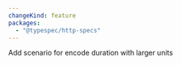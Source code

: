 ```yaml
---
changeKind: feature
packages:
  - "@typespec/http-specs"
---
```


Add scenario for encode duration with larger units